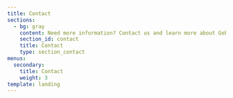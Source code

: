 ```yaml
---
title: Contact
sections:
  - bg: gray
    content: Need more information? Contact us and learn more about Gobravo.
    section_id: contact
    title: Contact
    type: section_contact
menus:
  secondary:
    title: Contact
    weight: 3
template: landing
---
```


